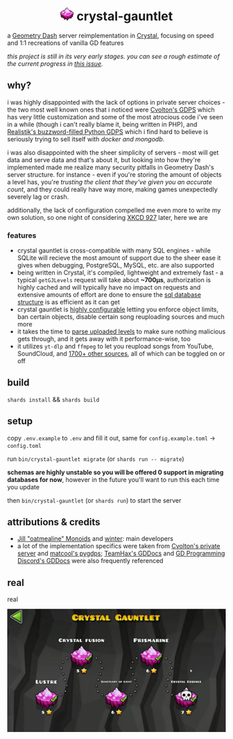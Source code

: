 <h1 style="vertical-align:center">
  <center>
    <img src="./public/favicon.png" width="auto" height="32"> crystal-gauntlet
  </center>
</h1>

a [Geometry Dash](https://store.steampowered.com/app/322170/Geometry_Dash/) server reimplementation in [Crystal](https://crystal-lang.org/), focusing on speed and 1:1 recreations of vanilla GD features

_this project is still in its very early stages. you can see a rough estimate of the current progress in [this issue](https://git.oat.zone/oat/crystal-gauntlet/issues/1)._

## why?

i was highly disappointed with the lack of options in private server choices - the two most well known ones that i noticed were [Cvolton's GDPS](https://github.com/Cvolton/GMDprivateServer) which has very little customization and some of the most atrocious code i've seen in a while (though i can't really blame it, being written in PHP), and [Realistik's buzzword-filled Python GDPS](https://github.com/RealistikDash/RealistikGDPS/) which i find hard to believe is seriously trying to sell itself with _docker and mongodb_.

i was also disappointed with the sheer simplicity of servers - most will get data and serve data and that's about it, but looking into how they're implemented made me realize many security pitfalls in Geometry Dash's server structure. for instance - even if you're storing the amount of objects a level has, you're _trusting the client that they've given you an accurate count_, and they could really have way more, making games unexpectedly severely lag or crash.

additionally, the lack of configuration compelled me even more to write my own solution, so one night of considering [XKCD 927](https://xkcd.com/927/) later, here we are

### features

- crystal gauntlet is cross-compatible with many SQL engines - while SQLite will recieve the most amount of support due to the sheer ease it gives when debugging, PostgreSQL, MySQL, etc. are also supported
- being written in Crystal, it's compiled, lightweight and extremely fast - a typical `getGJLevels` request will take about **~700µs**, authorization is highly cached and will typically have no impact on requests and extensive amounts of effort are done to ensure the [sql database structure](db/migrations/) is as efficient as it can get
- crystal gauntlet is [highly configurable](./config.example.toml) letting you enforce object limits, ban certain objects, disable certain song reuploading sources and much more
- it takes the time to [parse uploaded levels](src/lib/level.cr) to make sure nothing malicious gets through, and it gets away with it performance-wise, too
- it utilizes `yt-dlp` and `ffmpeg` to let you reupload songs from YouTube, SoundCloud, and [1700+ other sources](https://github.com/yt-dlp/yt-dlp/blob/master/supportedsites.md), all of which can be toggled on or off

## build

`shards install` && `shards build`

## setup

copy `.env.example` to `.env` and fill it out, same for `config.example.toml` -> `config.toml`

run `bin/crystal-gauntlet migrate` (or `shards run -- migrate`)

**schemas are highly unstable so you will be offered 0 support in migrating databases for now**, however in the future you'll want to run this each time you update

then `bin/crystal-gauntlet` (or `shards run`) to start the server

## attributions & credits

- [Jill "oatmealine" Monoids](https://git.oat.zone/oat) and [winter](https://git.oat.zone/wint0r): main developers
- a lot of the implementation specifics were taken from [Cvolton's private server](https://github.com/Cvolton/GMDprivateServer) and [matcool's pygdps](https://github.com/matcool/pygdps/); [TeamHax's GDDocs](https://github.com/TeamHaxGD/GDDocs/tree/master/endpoints) and [GD Programming Discord's GDDocs](https://docs.gdprogra.me/#/) were also frequently referenced

## real

real

![real](docs/crystal-gauntlet.jpg)